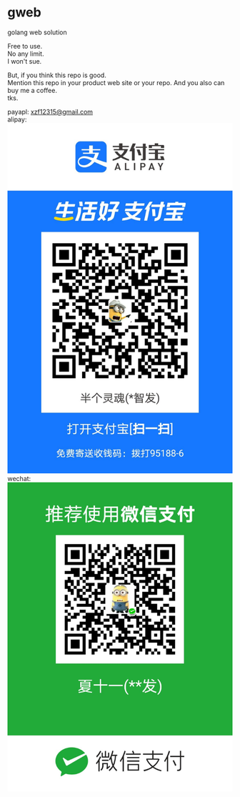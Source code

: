 # gweb
golang web solution

Free to use.   
No any limit.   
I won't sue.  

But, if you think this repo is good.   
Mention this repo in your product web site or your repo.
And you also can buy me a coffee.    
tks.

payapl:  xzf12315@gmail.com    
alipay: ![image](https://github.com/xzf/gweb/blob/payment_img/alipay.jpg)  
wechat: ![image](https://github.com/xzf/gweb/blob/payment_img/wechat.jpg)  
